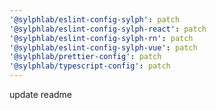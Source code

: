 ```yaml
---
'@sylphlab/eslint-config-sylph': patch
'@sylphlab/eslint-config-sylph-react': patch
'@sylphlab/eslint-config-sylph-rn': patch
'@sylphlab/eslint-config-sylph-vue': patch
'@sylphlab/prettier-config': patch
'@sylphlab/typescript-config': patch
---
```


update readme
